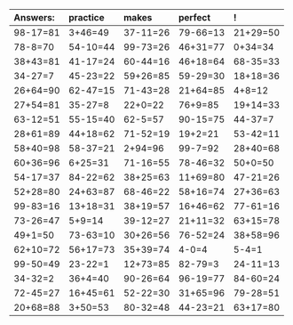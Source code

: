 | Answers: | practice | makes | perfect | ! |
| :--- | :--- | :--- | :--- | :--- |
| 98-17=81 | 3+46=49 | 37-11=26 | 79-66=13 | 21+29=50 | 
| 78-8=70 | 54-10=44 | 99-73=26 | 46+31=77 | 0+34=34 | 
| 38+43=81 | 41-17=24 | 60-44=16 | 46+18=64 | 68-35=33 | 
| 34-27=7 | 45-23=22 | 59+26=85 | 59-29=30 | 18+18=36 | 
| 26+64=90 | 62-47=15 | 71-43=28 | 21+64=85 | 4+8=12 | 
| 27+54=81 | 35-27=8 | 22+0=22 | 76+9=85 | 19+14=33 | 
| 63-12=51 | 55-15=40 | 62-5=57 | 90-15=75 | 44-37=7 | 
| 28+61=89 | 44+18=62 | 71-52=19 | 19+2=21 | 53-42=11 | 
| 58+40=98 | 58-37=21 | 2+94=96 | 99-7=92 | 28+40=68 | 
| 60+36=96 | 6+25=31 | 71-16=55 | 78-46=32 | 50+0=50 | 
| 54-17=37 | 84-22=62 | 38+25=63 | 11+69=80 | 47-21=26 | 
| 52+28=80 | 24+63=87 | 68-46=22 | 58+16=74 | 27+36=63 | 
| 99-83=16 | 13+18=31 | 38+19=57 | 16+46=62 | 77-61=16 | 
| 73-26=47 | 5+9=14 | 39-12=27 | 21+11=32 | 63+15=78 | 
| 49+1=50 | 73-63=10 | 30+26=56 | 76-52=24 | 38+58=96 | 
| 62+10=72 | 56+17=73 | 35+39=74 | 4-0=4 | 5-4=1 | 
| 99-50=49 | 23-22=1 | 12+73=85 | 82-79=3 | 24-11=13 | 
| 34-32=2 | 36+4=40 | 90-26=64 | 96-19=77 | 84-60=24 | 
| 72-45=27 | 16+45=61 | 52-22=30 | 31+65=96 | 79-28=51 | 
| 20+68=88 | 3+50=53 | 80-32=48 | 44-23=21 | 63+17=80 | 
